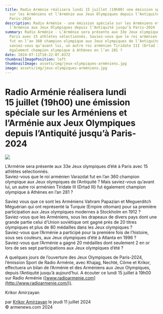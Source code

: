 ```yaml
---
title: Radio Arménie réalisera lundi 15 juillet (19h00) une émission spéciale
  sur les Arméniens et l’Arménie aux Jeux Olympiques depuis l’Antiquité jusqu’à
  Paris-2024
description: Radio Arménie - une émission spéciale sur les Arméniens et
  l’Arménie aux Jeux Olympiques depuis l’Antiquité jusqu’à Paris-2024
summary: Radio Arménie - L’Arménie sera présente aux 33e Jeux olympiques d’été à
  Paris avec 15 athlètes sélectionnés. Saviez-vous que le roi arménien Varazdat
  fut en l’an 360 champion olympique aux Jeux olympiques de l’Antiquité ? Mais
  saviez-vous qu’avant lui, un autre roi arménien Tiridate III (Drtad III) fut
  également champion olympique à Athènes en l’an 281 ?
date: 2024-07-11T18:22:07.037Z
thumbnailImagePosition: left
thumbnailImage: assets/img/jeux-olympiques-arméniens.jpg
image: assets/img/jeux-olympiques-arméniens.jpg
---
```

<!--StartFragment-->

# Radio Arménie réalisera lundi 15 juillet (19h00) une émission spéciale sur les Arméniens et l’Arménie aux Jeux Olympiques depuis l’Antiquité jusqu’à Paris-2024



![](https://www.armenews.com/IMG/arton117736.jpg)

L’Arménie sera présente aux 33e Jeux olympiques d’été à Paris avec 15 athlètes sélectionnés.\
Saviez-vous que le roi arménien Varazdat fut en l’an 360 champion olympique aux Jeux olympiques de l’Antiquité ? Mais saviez-vous qu’avant lui, un autre roi arménien Tiridate III (Drtad III) fut également champion olympique à Athènes en l’an 281 ?

Saviez vous que ce sont les Arméniens Vahram Papazian et Meguerditch Méguérian qui ont représenté la Turquie (Empire ottoman) pour sa première participation aux Jeux olympiques modernes à Stockholm en 1912 ?\
Saviez-vous que les Arméniens, sous les drapeaux de divers pays dont une grande partie celui d’Union soviétique ont gagné près de 20 titres olympiques et plus de 80 médailles dans les Jeux olympiques ?\
Saviez-vous que l’Arménie a participé pour la première fois de l’histoire, sous ses couleurs, aux Jeux olympiques d’été à Atlanta en 1996 ?\
Saviez-vous que l’Arménie a gagné 20 médailles dont seulement 2 en or lors de ses sept participations aux Jeux olympiques d’été ?

A quelques jours de l’ouverture des Jeux Olympiques de Paris-2024, l’émission Sport de Radio Arménie, avec Khajag, Nechté, Côme et Krikor, effectuera un bilan de l’Arménie et des Arméniens aux Jeux Olympiques, depuis l’Antiquité jusqu’à aujourd’hui. A écouter ce lundi 15 juillet à 19h00 sur Radio Arménie ([www.radioarmenie.com](http://www.radioarmenie.com/)).

Krikor Amirzayan

par [Krikor Amirzayan](https://www.armenews.com/spip.php?page=auteur&id_auteur=33) le jeudi 11 juillet 2024\
© armenews.com 2024



<!--EndFragment-->